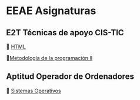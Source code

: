 # EEAE Asignaturas

## E2T Técnicas de apoyo CIS-TIC
🎏 [HTML](https://13sauca13.github.io/EEAE-HTML/)

🐍[Metodología de la programación II](https://13sauca13.github.io/EEAE)

## Aptitud Operador de Ordenadores
💽 [Sistemas Operativos](https://13sauca13.github.io/EEAE-Sistemas-Operativos/)
